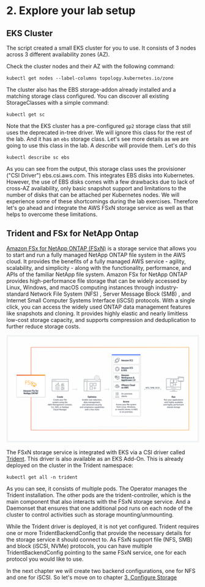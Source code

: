 # 2. Explore your lab setup

## EKS Cluster

The script created a small EKS cluster for you to use. It consists of 3 nodes across 3 different availability zones (AZ).

Check the cluster nodes and their AZ with the following command:

```console
kubectl get nodes --label-columns topology.kubernetes.io/zone
```

The cluster also has the EBS storage-addon already installed and a matching storage class configured. You can discover all existing StorageClasses with a simple command:

```console
kubectl get sc
```

Note that the EKS cluster has a pre-configured `gp2` storage class that still uses the deprecated in-tree driver. We will ignore this class for the rest of the lab. And it has an `ebs` storage class. Let's see more details as we are going to use this class in the lab. A _describe_ will provide them. Let's do this

```console
kubectl describe sc ebs
```

As you can see from the output, this storage class uses the provisioner ("CSI Driver") ebs.csi.aws.com. This integrates EBS disks into Kubernetes. However, the use of EBS disks comes with a few drawbacks due to lack of cross-AZ availability, only basic snapshot support and limitations to the number of disks that can be attached per Kubernetes nodes. We will experience some of these shortcomings during the lab exercises. Therefore let's go ahead and integrate the AWS FSxN storage service as well as that helps to overcome these limitations.

## Trident and FSx for NetApp Ontap

[Amazon FSx for NetApp ONTAP (FSxN)](https://aws.amazon.com/ko/fsx/netapp-ontap) is a storage service that allows you to start and run a fully managed NetApp ONTAP file system in the AWS cloud.
It provides the benefits of a fully managed AWS service - agility, scalability, and simplicity - along with the functionality, performance, and APIs of the familiar NetApp file system.
Amazon FSx for NetApp ONTAP provides high-performance file storage that can be widely accessed by Linux, Windows, and macOS computing instances through industry-standard Network File System (NFS) , Server Message Block (SMB) , and Internet Small Computer Systems Interface (iSCSI) protocols.
With a single click, you can access the widely used ONTAP data management features like snapshots and cloning.
It provides highly elastic and nearly limitless low-cost storage capacity, and supports compression and deduplication to further reduce storage costs.

![](images/fsxn-overview.png)

The FSxN storage service is integrated with EKS via a CSI driver called [Trident](https://docs.netapp.com/us-en/trident/). This driver is also available as an EKS Add-On. This is already deployed on the cluster in the Trident namespace:

```console
kubectl get all -n trident
```

As you can see, it consists of multiple pods. The Operator manages the Trident installation. The other pods are the trident-controller, which is the main component that also interacts with the FSxN storage service. And a Daemonset that ensures that one additional pod runs on each node of the cluster to control activities such as storage mounting/unmounting.

While the Trident driver is deployed, it is not yet configured. Trident requires one or more TridentBackendConfig that provide the necessary details for the storage service it should connect to. As FSxN support file (NFS, SMB) and block (iSCSI, NVMe) protocols, you can have multiple TridentBackendConfig pointing to the same FSxN service, one for each protocol you would like to use.

In the next chapter we will create two backend configurations, one for NFS and one for iSCSI. So let's move on to chapter [3. Configure Storage](configure-your-storage)
